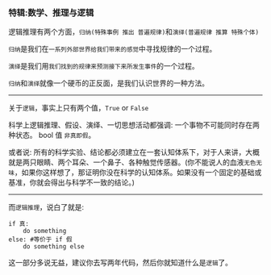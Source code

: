 ### 特辑:数学、推理与逻辑

逻辑推理有两个方面，`归纳(特殊事例 推出 普遍规律)`和`演绎(普遍规律 推算 特殊个体)`

`归纳`是我们在`一系列外部世界给我们带来的感觉`中寻找规律的一个过程。

`演绎`是我们用`我们找到的规律来预测接下来所发生事件`的一个过程。

`归纳`和`演绎`就像一个硬币的正反面，是我们认识世界的一种方法。

___

关于`逻辑`，事实上只有两个值，`True` or `False`

科学上逻辑推理、假设、演绎、一切思想活动都强调: 一个事物不可能同时存在两种状态。 bool 值 `非真即假`。

或者说: 所有的科学实验、结论都必须建立在一套认知体系下，对于人来讲，大概就是两只眼睛、两个耳朵、一个鼻子、各种触觉传感器。(你不能说人的血液`无色无味`，如果你这样想了，那证明你没在科学的认知体系。如果没有一个固定的基础或基准，你就会得出与科学不一致的结论。)
___

而`逻辑推理`，说白了就是: 

```
if 真:
    do something
else: #等价于 if 假
    do something else
```

这一部分多说无益，建议你去写两年代码，然后你就知道什么是`逻辑`了。
